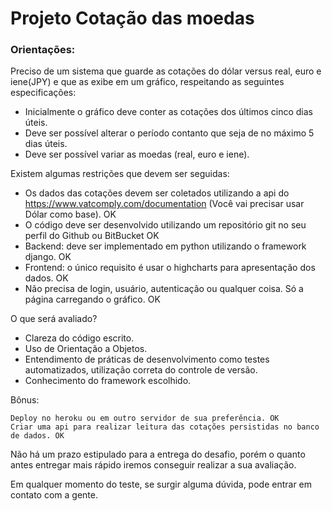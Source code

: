 # Projeto Cotação das moedas 

### Orientações:
Preciso de um sistema que guarde as cotações do dólar versus real, euro e iene(JPY) e que as exibe em um gráfico, respeitando as seguintes especificações:
- Inicialmente o gráfico deve conter as cotações dos últimos cinco dias úteis.
- Deve ser possível alterar o período contanto que seja de no máximo 5 dias úteis. 
- Deve ser possível variar as moedas (real, euro e iene). 

Existem algumas restrições que devem ser seguidas:
- Os dados das cotações devem ser coletados utilizando a api do https://www.vatcomply.com/documentation (Você vai precisar usar Dólar como base). OK
- O código deve ser desenvolvido utilizando um repositório git no seu perfil do Github ou BitBucket OK
- Backend: deve ser implementado em python utilizando o framework django. OK
- Frontend: o único requisito é usar o highcharts para apresentação dos dados. OK
- Não precisa de login, usuário, autenticação ou qualquer coisa. Só a página carregando o gráfico. OK

O que será avaliado?
- Clareza do código escrito.
- Uso de Orientação a Objetos.
- Entendimento de práticas de desenvolvimento como testes automatizados, utilização correta do controle de versão.
- Conhecimento do framework escolhido.

Bônus:

````
Deploy no heroku ou em outro servidor de sua preferência. OK
Criar uma api para realizar leitura das cotações persistidas no banco de dados. OK
````
Não há um prazo estipulado para a entrega do desafio, porém o quanto antes entregar mais rápido 
iremos conseguir realizar a sua avaliação.

Em qualquer momento do teste, se surgir alguma dúvida, pode entrar em contato com a gente.
